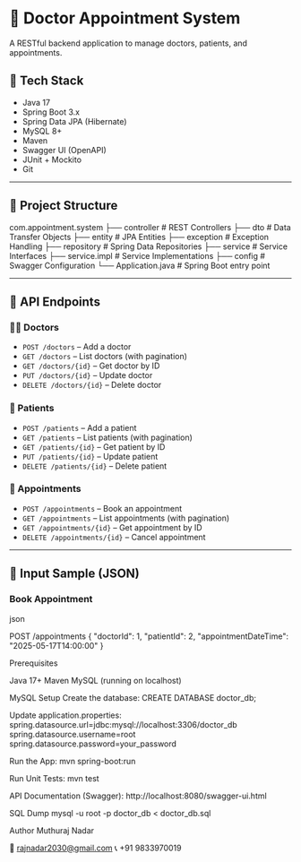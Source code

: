 # 🏥 Doctor Appointment System

A RESTful backend application to manage doctors, patients, and appointments.

## 🚀 Tech Stack

- Java 17
- Spring Boot 3.x
- Spring Data JPA (Hibernate)
- MySQL 8+
- Maven
- Swagger UI (OpenAPI)
- JUnit + Mockito
- Git

---

## 📁 Project Structure

com.appointment.system
├── controller # REST Controllers
├── dto # Data Transfer Objects
├── entity # JPA Entities
├── exception # Exception Handling
├── repository # Spring Data Repositories
├── service # Service Interfaces
├── service.impl # Service Implementations
├── config # Swagger Configuration
└── Application.java # Spring Boot entry point


---

## 🔌 API Endpoints

### 👨‍⚕️ Doctors
- `POST /doctors` – Add a doctor
- `GET /doctors` – List doctors (with pagination)
- `GET /doctors/{id}` – Get doctor by ID
- `PUT /doctors/{id}` – Update doctor
- `DELETE /doctors/{id}` – Delete doctor

### 👤 Patients
- `POST /patients` – Add a patient
- `GET /patients` – List patients (with pagination)
- `GET /patients/{id}` – Get patient by ID
- `PUT /patients/{id}` – Update patient
- `DELETE /patients/{id}` – Delete patient

### 📅 Appointments
- `POST /appointments` – Book an appointment
- `GET /appointments` – List appointments (with pagination)
- `GET /appointments/{id}` – Get appointment by ID
- `DELETE /appointments/{id}` – Cancel appointment

---

## 📄 Input Sample (JSON)

### Book Appointment
json

POST /appointments
{
  "doctorId": 1,
  "patientId": 2,
  "appointmentDateTime": "2025-05-17T14:00:00"
}

Prerequisites

Java 17+
Maven
MySQL (running on localhost)

MySQL Setup
Create the database: CREATE DATABASE doctor_db;

Update application.properties:
spring.datasource.url=jdbc:mysql://localhost:3306/doctor_db
spring.datasource.username=root
spring.datasource.password=your_password

Run the App:
mvn spring-boot:run

Run Unit Tests:
mvn test

API Documentation (Swagger):
http://localhost:8080/swagger-ui.html

SQL Dump
mysql -u root -p doctor_db < doctor_db.sql


Author
Muthuraj Nadar

📧 rajnadar2030@gmail.com
📞 +91 9833970019



